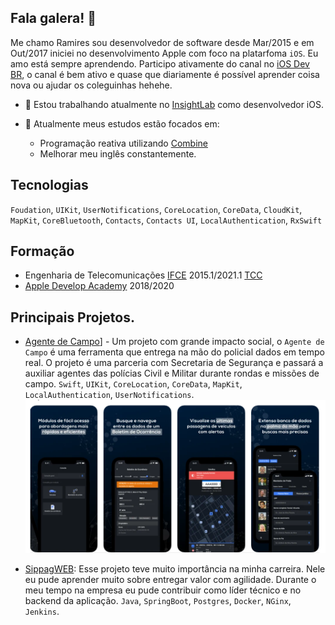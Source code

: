 ## Fala galera! 👋

Me chamo Ramires sou desenvolvedor de software desde Mar/2015 e em Out/2017 iniciei no desenvolvimento Apple com foco na platarfoma `iOS`. 
Eu amo está sempre aprendendo. Participo ativamente do canal no [iOS Dev BR](https://join.slack.com/t/iosdevbr/shared_invite/zt-gf4ckklx-QWPn510cjc8rJjknLQ5aJg), o 
canal é bem ativo e quase que diariamente é possível aprender coisa nova ou ajudar os coleguinhas hehehe.

- 🔭 Estou trabalhando atualmente no [InsightLab](https://insightlab.ufc.br/) como desenvolvedor iOS.

- 🌱 Atualmente meus estudos estão focados em:
  - Programação reativa utilizando [Combine](https://developer.apple.com/documentation/combine)
  - Melhorar meu inglês constantemente. 

## Tecnologias
 `Foudation`, `UIKit`, `UserNotifications`, `CoreLocation`, `CoreData`, `CloudKit`, `MapKit`, `CoreBluetooth`, `Contacts`, `Contacts UI`, `LocalAuthentication`,
 `RxSwift`
 
## Formação 
- Engenharia de Telecomunicações [IFCE](https://ifce.edu.br/) 2015.1/2021.1 [TCC](https://drive.google.com/file/d/1Voi0pDOpuH6KVbrG2UUBSfFKaXAwk7AY/view)
- [Apple Develop Academy](http://developeracademy.ifce.edu.br/) 2018/2020 

## Principais Projetos.

- [Agente de Campo](https://apps.apple.com/br/app/agente-de-campo/id1513040092)] - Um projeto com grande impacto social, o `Agente de Campo` é uma ferramenta que entrega na mão do policial dados em tempo real. 
O projeto é uma parceria com Secretaria de Segurança e passará a auxiliar agentes das polícias Civil e Militar durante rondas e missões de campo. `Swift`, `UIKit`, `CoreLocation`, `CoreData`, `MapKit`, 
`LocalAuthentication`, `UserNotifications`.
![captura de tela agente de campo](agente.png)

- [SippagWEB](https://sippag-web.ifce.edu.br/): Esse projeto teve muito importância na minha carreira. Nele eu pude aprender muito sobre entregar valor com agilidade. Durante o meu tempo na empresa eu pude
contribuir como líder técnico e no backend da aplicação. `Java`, `SpringBoot`, `Postgres`, `Docker`, `NGinx`, `Jenkins`. 
